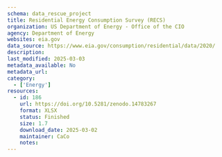 ```yaml
---
schema: data_rescue_project 
title: Residential Energy Consumption Survey (RECS)
organization: US Department of Energy - Office of the CIO
agency: Department of Energy
websites: eia.gov
data_source: https://www.eia.gov/consumption/residential/data/2020/
description: 
last_modified: 2025-03-03
metadata_available: No
metadata_url: 
category:
  - ['Energy'] 
resources:
  - id: 186
    url: https://doi.org/10.5281/zenodo.14783267
    format: XLSX
    status: Finished
    size: 1.7
    download_date: 2025-03-02
    maintainer: CaCo
    notes: 
---
```


